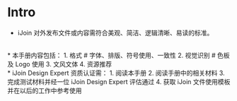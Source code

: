 # Intro

* iJoin 对外发布文件或内容需符合美观、简洁、逻辑清晰、易读的标准。  
<br/>
* 本手册内容包括：
	1. 格式 # 字体、排版、符号使用、一致性
	2. 视觉识别 # 色板及 Logo 使用
	3. 文风文体  
	4. 资源推荐  
<br/>
*  iJoin Design Expert 资质认证需：
	1. 阅读本手册
	2. 阅读手册中的相关材料
	3. 完成测试材料并经一位 iJoin Design Expert 评估通过
	4. 获取 iJoin 文件使用模板并在以后的工作中参考使用